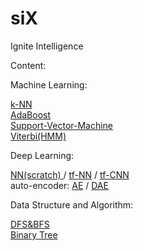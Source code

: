# siX
Ignite Intelligence

Content:

  Machine Learning:
  
  <a href="https://github.com/kUNQIjIANG/siX/blob/master/MachineLearning/k-NN.ipynb">k-NN</a> <br />
  [AdaBoost](https://github.com/kUNQIjIANG/siX/blob/master/MachineLearning/AdaBoost.py) <br />
  [Support-Vector-Machine](https://github.com/kUNQIjIANG/siX/blob/master/MachineLearning/SVM.ipynb) <br />
  [Viterbi(HMM)](https://github.com/kUNQIjIANG/siX/blob/master/MachineLearning/Viterbi_Algorithm.ipynb) <br />

  
  Deep Learning:
  
  <a href="https://github.com/kUNQIjIANG/siX/blob/master/DeepLearning/NeuralNetwork%20-MNIST">NN(scratch) </a>
  / [tf-NN](https://github.com/kUNQIjIANG/siX/blob/master/DeepLearning/tf_NN.py)
  / [tf-CNN](https://github.com/kUNQIjIANG/siX/blob/master/DeepLearning/TF_CNN.py) <br />
  auto-encoder: [AE](https://github.com/kUNQIjIANG/siX/blob/master/DeepLearning/AE_keras.py) /
                [DAE](https://github.com/kUNQIjIANG/siX/blob/master/DeepLearning/DAE_keras.py)
  
  
  Data Structure and Algorithm: 
  
  [DFS&BFS](https://github.com/kUNQIjIANG/siX/blob/master/Data%20structure%20and%20Algorithm/FS_Tree.py) <br />
  [Binary Tree](https://github.com/kUNQIjIANG/siX/blob/master/Data%20structure%20and%20Algorithm/BinarySearchTree.py) <br />
  
  

  
  
  

